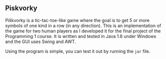 ## Piskvorky
Piškvorky is a tic-tac-toe-like game where the goal is to get 5 or more symbols of one kind in a row (in any direction). 
This is an implementation of the game for two human players as I developed it for the final project of the Programming 1 course. It is written and tested in Java 1.6 under Windows and the GUI uses Swing and AWT.

Using the program is simple, you can test it out by running the `jar` file.